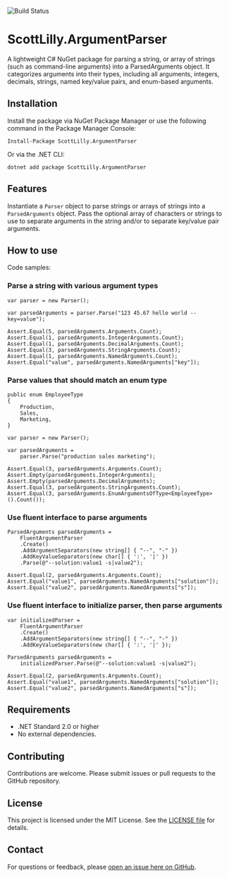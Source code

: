 ![Build Status](https://github.com/ScottLilly/ArgumentParser/actions/workflows/ci.yml/badge.svg)

# ScottLilly.ArgumentParser
A lightweight C# NuGet package for parsing a string, or array of strings (such as command-line arguments) into a ParsedArguments object. It categorizes arguments into their types, including all arguments, integers, decimals, strings, named key/value pairs, and enum-based arguments.

## Installation
Install the package via NuGet Package Manager or use the following command in the Package Manager Console:

```
Install-Package ScottLilly.ArgumentParser
```
Or via the .NET CLI:
```
dotnet add package ScottLilly.ArgumentParser
```

## Features
Instantiate a `Parser` object to parse strings or arrays of strings into a `ParsedArguments` object. 
Pass the optional array of characters or strings to use to separate arguments in the string and/or to separate key/value pair arguments.

## How to use
Code samples:

### Parse a string with various argument types
```
var parser = new Parser();

var parsedArguments = parser.Parse("123 45.67 hello world --key=value");

Assert.Equal(5, parsedArguments.Arguments.Count);
Assert.Equal(1, parsedArguments.IntegerArguments.Count);
Assert.Equal(1, parsedArguments.DecimalArguments.Count);
Assert.Equal(3, parsedArguments.StringArguments.Count);
Assert.Equal(1, parsedArguments.NamedArguments.Count);
Assert.Equal("value", parsedArguments.NamedArguments["key"]);
```

### Parse values that should match an enum type
```
public enum EmployeeType
{
    Production,
    Sales,
    Marketing,
}

var parser = new Parser();

var parsedArguments =
    parser.Parse("production sales marketing");

Assert.Equal(3, parsedArguments.Arguments.Count);
Assert.Empty(parsedArguments.IntegerArguments);
Assert.Empty(parsedArguments.DecimalArguments);
Assert.Equal(3, parsedArguments.StringArguments.Count);
Assert.Equal(3, parsedArguments.EnumArgumentsOfType<EmployeeType>().Count());
```

### Use fluent interface to parse arguments
```
ParsedArguments parsedArguments =
    FluentArgumentParser
    .Create()
    .AddArgumentSeparators(new string[] { "--", "-" })
    .AddKeyValueSeparators(new char[] { ':', '|' })
    .Parse(@"--solution:value1 -s|value2");

Assert.Equal(2, parsedArguments.Arguments.Count);
Assert.Equal("value1", parsedArguments.NamedArguments["solution"]);
Assert.Equal("value2", parsedArguments.NamedArguments["s"]);
```

### Use fluent interface to initialize parser, then parse arguments
```
var initializedParser = 
    FluentArgumentParser
    .Create()
    .AddArgumentSeparators(new string[] { "--", "-" })
    .AddKeyValueSeparators(new char[] { ':', '|' });

ParsedArguments parsedArguments =
    initializedParser.Parse(@"--solution:value1 -s|value2");

Assert.Equal(2, parsedArguments.Arguments.Count);
Assert.Equal("value1", parsedArguments.NamedArguments["solution"]);
Assert.Equal("value2", parsedArguments.NamedArguments["s"]);
```

## Requirements
- .NET Standard 2.0 or higher
- No external dependencies.

## Contributing
Contributions are welcome. Please submit issues or pull requests to the GitHub repository.

## License
This project is licensed under the MIT License. See the [LICENSE file](https://github.com/ScottLilly/ArgumentParser/blob/master/LICENSE.txt) for details.

## Contact
For questions or feedback, please [open an issue here on GitHub](https://github.com/ScottLilly/ArgumentParser/issues).

